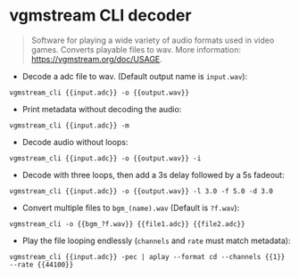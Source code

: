 # vgmstream CLI decoder

> Software for playing a wide variety of audio formats used in video games.
> Converts playable files to wav.
> More information: <https://vgmstream.org/doc/USAGE>.

- Decode a adc file to wav. (Default output name is `input.wav`):

`vgmstream_cli {{input.adc}} -o {{output.wav}}`

- Print metadata without decoding the audio:

`vgmstream_cli {{input.adc}} -m`

- Decode audio without loops:

`vgmstream_cli {{input.adc}} -o {{output.wav}} -i`

- Decode with three loops, then add a 3s delay followed by a 5s fadeout:

`vgmstream_cli {{input.adc}} -o {{output.wav}} -l 3.0 -f 5.0 -d 3.0`

- Convert multiple files to `bgm_(name).wav` (Default is `?f.wav`):

`vgmstream_cli -o {{bgm_?f.wav}} {{file1.adc}} {{file2.adc}}`

- Play the file looping endlessly (`channels` and `rate` must match metadata):

`vgmstream_cli {{input.adc}} -pec | aplay --format cd --channels {{1}} --rate {{44100}}`
